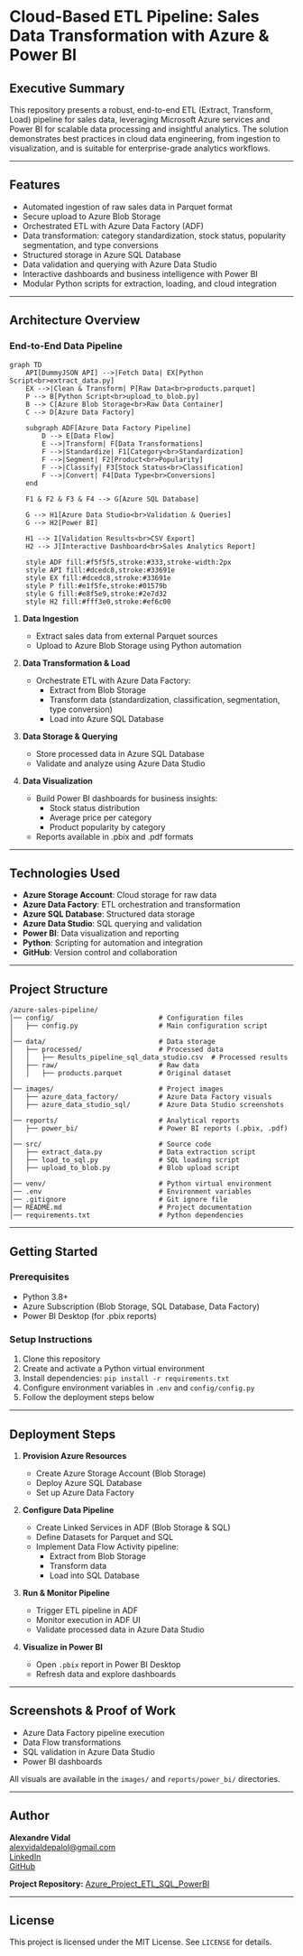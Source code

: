 # Cloud-Based ETL Pipeline: Sales Data Transformation with Azure & Power BI

## Executive Summary

This repository presents a robust, end-to-end ETL (Extract, Transform, Load) pipeline for sales data, leveraging Microsoft Azure services and Power BI for scalable data processing and insightful analytics. The solution demonstrates best practices in cloud data engineering, from ingestion to visualization, and is suitable for enterprise-grade analytics workflows.

---

## Features

- Automated ingestion of raw sales data in Parquet format
- Secure upload to Azure Blob Storage
- Orchestrated ETL with Azure Data Factory (ADF)
- Data transformation: category standardization, stock status, popularity segmentation, and type conversions
- Structured storage in Azure SQL Database
- Data validation and querying with Azure Data Studio
- Interactive dashboards and business intelligence with Power BI
- Modular Python scripts for extraction, loading, and cloud integration

---

## Architecture Overview

### End-to-End Data Pipeline

```mermaid
graph TD
    API[DummyJSON API] -->|Fetch Data| EX[Python Script<br>extract_data.py]
    EX -->|Clean & Transform| P[Raw Data<br>products.parquet]
    P --> B[Python Script<br>upload_to_blob.py]
    B --> C[Azure Blob Storage<br>Raw Data Container]
    C --> D[Azure Data Factory]
    
    subgraph ADF[Azure Data Factory Pipeline]
        D --> E[Data Flow]
        E -->|Transform| F[Data Transformations]
        F -->|Standardize| F1[Category<br>Standardization]
        F -->|Segment| F2[Product<br>Popularity]
        F -->|Classify| F3[Stock Status<br>Classification]
        F -->|Convert| F4[Data Type<br>Conversions]
    end
    
    F1 & F2 & F3 & F4 --> G[Azure SQL Database]
    
    G --> H1[Azure Data Studio<br>Validation & Queries]
    G --> H2[Power BI]
    
    H1 --> I[Validation Results<br>CSV Export]
    H2 --> J[Interactive Dashboard<br>Sales Analytics Report]
    
    style ADF fill:#f5f5f5,stroke:#333,stroke-width:2px
    style API fill:#dcedc8,stroke:#33691e
    style EX fill:#dcedc8,stroke:#33691e
    style P fill:#e1f5fe,stroke:#01579b
    style G fill:#e8f5e9,stroke:#2e7d32
    style H2 fill:#fff3e0,stroke:#ef6c00
```

1. **Data Ingestion**
    - Extract sales data from external Parquet sources
    - Upload to Azure Blob Storage using Python automation

2. **Data Transformation & Load**
    - Orchestrate ETL with Azure Data Factory:
        - Extract from Blob Storage
        - Transform data (standardization, classification, segmentation, type conversion)
        - Load into Azure SQL Database

3. **Data Storage & Querying**
    - Store processed data in Azure SQL Database
    - Validate and analyze using Azure Data Studio

4. **Data Visualization**
    - Build Power BI dashboards for business insights:
        - Stock status distribution
        - Average price per category
        - Product popularity by category
    - Reports available in .pbix and .pdf formats

---

## Technologies Used

- **Azure Storage Account**: Cloud storage for raw data
- **Azure Data Factory**: ETL orchestration and transformation
- **Azure SQL Database**: Structured data storage
- **Azure Data Studio**: SQL querying and validation
- **Power BI**: Data visualization and reporting
- **Python**: Scripting for automation and integration
- **GitHub**: Version control and collaboration

---

## Project Structure

```
/azure-sales-pipeline/
│── config/                          # Configuration files
│   ├── config.py                    # Main configuration script
│
│── data/                            # Data storage
│   ├── processed/                   # Processed data
│   │   ├── Results_pipeline_sql_data_studio.csv  # Processed results
│   ├── raw/                         # Raw data
│   │   ├── products.parquet         # Original dataset
│
│── images/                          # Project images
│   ├── azure_data_factory/          # Azure Data Factory visuals
│   ├── azure_data_studio_sql/       # Azure Data Studio screenshots
│
│── reports/                         # Analytical reports
│   ├── power_bi/                    # Power BI reports (.pbix, .pdf)
│
│── src/                             # Source code
│   ├── extract_data.py              # Data extraction script
│   ├── load_to_sql.py               # SQL loading script
│   ├── upload_to_blob.py            # Blob upload script
│
│── venv/                            # Python virtual environment
│── .env                             # Environment variables
│── .gitignore                       # Git ignore file
│── README.md                        # Project documentation
│── requirements.txt                 # Python dependencies
```

---

## Getting Started

### Prerequisites
- Python 3.8+
- Azure Subscription (Blob Storage, SQL Database, Data Factory)
- Power BI Desktop (for .pbix reports)

### Setup Instructions
1. Clone this repository
2. Create and activate a Python virtual environment
3. Install dependencies: `pip install -r requirements.txt`
4. Configure environment variables in `.env` and `config/config.py`
5. Follow the deployment steps below

---

## Deployment Steps

1. **Provision Azure Resources**
    - Create Azure Storage Account (Blob Storage)
    - Deploy Azure SQL Database
    - Set up Azure Data Factory

2. **Configure Data Pipeline**
    - Create Linked Services in ADF (Blob Storage & SQL)
    - Define Datasets for Parquet and SQL
    - Implement Data Flow Activity pipeline:
        - Extract from Blob Storage
        - Transform data
        - Load into SQL Database

3. **Run & Monitor Pipeline**
    - Trigger ETL pipeline in ADF
    - Monitor execution in ADF UI
    - Validate processed data in Azure Data Studio

4. **Visualize in Power BI**
    - Open `.pbix` report in Power BI Desktop
    - Refresh data and explore dashboards

---

## Screenshots & Proof of Work

- Azure Data Factory pipeline execution
- Data Flow transformations
- SQL validation in Azure Data Studio
- Power BI dashboards

All visuals are available in the `images/` and `reports/power_bi/` directories.

---

## Author

**Alexandre Vidal**  
[alexvidaldepalol@gmail.com](mailto:alexvidaldepalol@gmail.com)  
[LinkedIn](https://www.linkedin.com/in/alex-vidal-de-palol-a18538155/)  
[GitHub](https://github.com/alexvidi)

**Project Repository:** [Azure_Project_ETL_SQL_PowerBI](https://github.com/alexvidi/Azure_Project_ETL_SQL_PowerBI)

---

## License

This project is licensed under the MIT License. See `LICENSE` for details.







